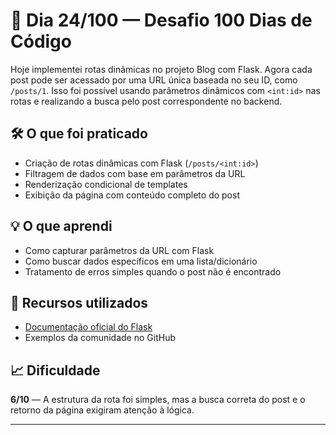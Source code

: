 # 📘 Dia 24/100 — Desafio 100 Dias de Código

Hoje implementei rotas dinâmicas no projeto Blog com Flask. Agora cada post pode ser acessado por uma URL única baseada no seu ID, como `/posts/1`. Isso foi possível usando parâmetros dinâmicos com `<int:id>` nas rotas e realizando a busca pelo post correspondente no backend.

## 🛠️ O que foi praticado

- Criação de rotas dinâmicas com Flask (`/posts/<int:id>`)
- Filtragem de dados com base em parâmetros da URL
- Renderização condicional de templates
- Exibição da página com conteúdo completo do post

## 💡 O que aprendi

- Como capturar parâmetros da URL com Flask
- Como buscar dados específicos em uma lista/dicionário
- Tratamento de erros simples quando o post não é encontrado

## 📘 Recursos utilizados

- [Documentação oficial do Flask](https://flask.palletsprojects.com/)
- Exemplos da comunidade no GitHub

## 📈 Dificuldade

**6/10** — A estrutura da rota foi simples, mas a busca correta do post e o retorno da página exigiram atenção à lógica.

---
